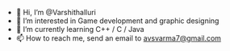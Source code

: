 - 👋 Hi, I’m @Varshithalluri
- 👀 I’m interested in Game development and graphic designing
- 🌱 I’m currently learning C++ / C / Java
- 📫 How to reach me, send an email to avsvarma7@gmail.com
